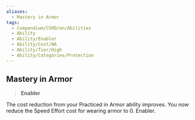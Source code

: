 ```yaml
---
aliases:
  - Mastery in Armor
tags:
  - Compendium/CSRD/en/Abilities
  - Ability
  - Ability/Enabler
  - Ability/Cost/NA
  - Ability/Tier/High
  - Ability/Categories/Protection
---
```

  
    
## Mastery in Armor    
>**Enabler**  
    
The cost reduction from your Practiced in Armor ability improves. You now reduce the Speed Effort cost for wearing armor to 0. Enabler.